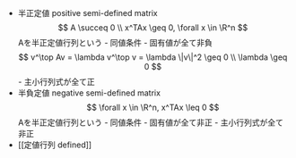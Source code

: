 - 半正定値 positive semi-defined matrix
            $$ A \succeq 0 \\ x^TAx \geq 0, \forall x \in \R^n $$
            Aを半正定値行列という
            - 同値条件
                - 固有値が全て非負
                    $$ v^\top Av = \lambda v^\top v = \lambda \|v\|^2 \geq 0 \\ \lambda \geq 0 $$
                - 主小行列式が全て正
- 半負定値 negative semi-defined matrix
            $$ \forall x \in \R^n, x^TAx \leq 0 $$
            Aを半正定値行列という
            - 同値条件
                - 固有値が全て非正
                - 主小行列式が全て非正
- [[定値行列 defined]]